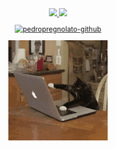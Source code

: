
<div align="center">
  <a href="https://github.com/m-vitoria">
  <img height="180em" src="https://github-readme-stats.vercel.app/api?username=m-vitoria&show_icons=true&theme=tokyonight&include_all_commits=true&count_private=true"/>
  <img height="180em" src="https://github-readme-stats.vercel.app/api/top-langs/?username=m-vitoria&layout=compact&langs_count=7&theme=tokyonight"/>
</div>
  
  <p align="center"> 
  <a href="https://github.com/pedropregnolato">
    <img src="https://img.shields.io/badge/GitHub-100000?style=for-the-badge&logo=github&logoColor=white" alt="pedropregnolato-github"/>
  </a>
</p>
  <p>
  </p>
<div align="center">
  <img src="gif/gato.gif">
</div>
